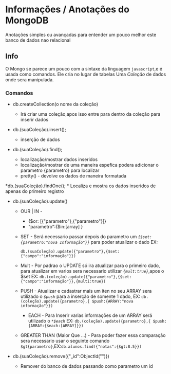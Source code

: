 # Informações / Anotações do MongoDB
Anotações simples ou avançadas para entender um pouco melhor este banco de dados nao relacional
## Info
O Mongo se parece um pouco com a sintaxe da linguagem `javascript`,e é usada
como comandos.
Ele cria no lugar de tabelas Uma *Coleção* de dados onde sera manipulada.

### Comandos
* db.createCollection(o nome da coleção)
    * Irá criar uma coleção,apos isso entre para dentro da coleção para inserir dados

* db.(suaColeção).insert();
    * inserção de dados

* db.(suaColeção).find();
    * localização/mostrar dados inseridos
    * localização/mostrar de uma maneira espefica podera adicionar o parametro {parametro} para localizar
    *   pretty() - devolve os dados de maneira formatada

*db.(suaColeção).findOne();
    * Localiza e mostra os dados inseridos de apenas do primeiro registro


   

* db.(suaColeção).update()

    * OUR | IN - 
        * {$or:  [{"parametro"},{"parametro"}]}
        * "parametro":{$in:[array] }

    * SET  - Será necessario passar depois do parametro um *`{$set:{parametro:"nova Informação"}}`* para poder atualizar o dado EX:
       
       `db.(suaColeção).update({"parametro"},{$set:{"campo":"informação"}})`
    
    * Mult - Por padrao o UPDATE só ira atualizar para o primeiro dado, para atualizar em varios sera necessario utilizar *`{mult:true}`*,apos o $set EX:
        `db.(coleção).update({"parametro"},{$set:{"campo":"informação"}},{multi:true})`

    * PUSH - Atualizar e cadastrar mais um iten no seu ARRAY sera utilizado o *`$push`* para a inserção de somente 1 dado, EX:
        `db.(coleção).update({parametro},{ $push:{ARRAY:"nova informação"}})` 
        * EACH  - Para Inserir varias informações de um ARRAY será utilizado o *`*$each`* EX:
        `db.(coleção).update({parametro},{ $push:{ARRAY:{$each:[ARRAY]}})` 
    * GREATER THAN (Maior Que ...) - Para poder fazer essa comparação sera necessario usar o seguinte comando `$gt{parametro}`,EX:`db.alunos.find({"notas":{$gt:8.5}})`


* db.(suaColeção).remove({"_id":ObjectId("")})
    * Remover do banco de dados passando como parametro um id